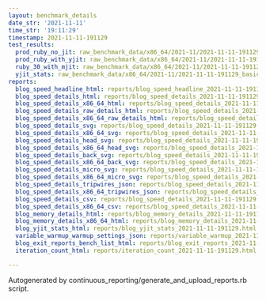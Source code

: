 ```yaml
---
layout: benchmark_details
date_str: '2021-11-11'
time_str: '19:11:29'
timestamp: 2021-11-11-191129
test_results:
  prod_ruby_no_jit: raw_benchmark_data/x86_64/2021-11/2021-11-11-191129_basic_benchmark_prod_ruby_no_jit.json
  prod_ruby_with_yjit: raw_benchmark_data/x86_64/2021-11/2021-11-11-191129_basic_benchmark_prod_ruby_with_yjit.json
  ruby_30_with_mjit: raw_benchmark_data/x86_64/2021-11/2021-11-11-191129_basic_benchmark_ruby_30_with_mjit.json
  yjit_stats: raw_benchmark_data/x86_64/2021-11/2021-11-11-191129_basic_benchmark_yjit_stats.json
reports:
  blog_speed_headline_html: reports/blog_speed_headline_2021-11-11-191129.html
  blog_speed_details_html: reports/blog_speed_details_2021-11-11-191129.html
  blog_speed_details_x86_64_html: reports/blog_speed_details_2021-11-11-191129.x86_64.html
  blog_speed_details_raw_details_html: reports/blog_speed_details_2021-11-11-191129.raw_details.html
  blog_speed_details_x86_64_raw_details_html: reports/blog_speed_details_2021-11-11-191129.x86_64.raw_details.html
  blog_speed_details_svg: reports/blog_speed_details_2021-11-11-191129.svg
  blog_speed_details_x86_64_svg: reports/blog_speed_details_2021-11-11-191129.x86_64.svg
  blog_speed_details_head_svg: reports/blog_speed_details_2021-11-11-191129.head.svg
  blog_speed_details_x86_64_head_svg: reports/blog_speed_details_2021-11-11-191129.x86_64.head.svg
  blog_speed_details_back_svg: reports/blog_speed_details_2021-11-11-191129.back.svg
  blog_speed_details_x86_64_back_svg: reports/blog_speed_details_2021-11-11-191129.x86_64.back.svg
  blog_speed_details_micro_svg: reports/blog_speed_details_2021-11-11-191129.micro.svg
  blog_speed_details_x86_64_micro_svg: reports/blog_speed_details_2021-11-11-191129.x86_64.micro.svg
  blog_speed_details_tripwires_json: reports/blog_speed_details_2021-11-11-191129.tripwires.json
  blog_speed_details_x86_64_tripwires_json: reports/blog_speed_details_2021-11-11-191129.x86_64.tripwires.json
  blog_speed_details_csv: reports/blog_speed_details_2021-11-11-191129.csv
  blog_speed_details_x86_64_csv: reports/blog_speed_details_2021-11-11-191129.x86_64.csv
  blog_memory_details_html: reports/blog_memory_details_2021-11-11-191129.html
  blog_memory_details_x86_64_html: reports/blog_memory_details_2021-11-11-191129.x86_64.html
  blog_yjit_stats_html: reports/blog_yjit_stats_2021-11-11-191129.html
  variable_warmup_warmup_settings_json: reports/variable_warmup_2021-11-11-191129.warmup_settings.json
  blog_exit_reports_bench_list_html: reports/blog_exit_reports_2021-11-11-191129.bench_list.html
  iteration_count_html: reports/iteration_count_2021-11-11-191129.html

---
```

Autogenerated by continuous_reporting/generate_and_upload_reports.rb script.
